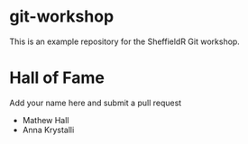 # git-workshop

This is an example repository for the SheffieldR Git workshop.

# Hall of Fame

Add your name here and submit a pull request

 * Mathew Hall
 * Anna Krystalli

